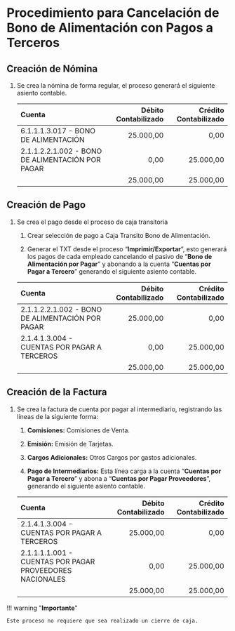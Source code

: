 # **Procedimiento para Cancelación de Bono de Alimentación con Pagos a Terceros**

## **Creación de Nómina**

1. Se crea la nómina de forma regular, el proceso generará el siguiente asiento contable.

    |**Cuenta**|**Débito Contabilizado**|**Crédito Contabilizado**|
    |:--|--:|--:|
    |6.1.1.1.3.017 - BONO DE ALIMENTACIÓN|25.000,00|0,00|
    |2.1.1.2.2.1.002 - BONO DE ALIMENTACIÓN POR PAGAR|0,00|25.000,00|
    | |25.000,00|25.000,00|

## **Creación de Pago**

1. Se crea el pago desde el proceso de caja transitoria

    1. Crear selección de pago a Caja Transito Bono de Alimentación.
    
    1. Generar el TXT desde el proceso “**Imprimir/Exportar**”, esto generará los pagos de cada empleado cancelando el pasivo de “**Bono de Alimentación por Pagar**” y abonando a la cuenta  “**Cuentas por Pagar a Tercero**” generando el siguiente asiento contable.

    |**Cuenta**|**Débito Contabilizado**|**Crédito Contabilizado**|
    |:--|--:|--:|
    |2.1.1.2.2.1.002 - BONO DE ALIMENTACIÓN POR PAGAR|25.000,00|0,00|
    |2.1.4.1.3.004 - CUENTAS POR PAGAR A TERCEROS|0,00|25.000,00|
    | |25.000,00|25.000,00|

## **Creación de la Factura**

1. Se crea la factura de cuenta por pagar al intermediario, registrando las líneas de la siguiente forma:
    
    1. **Comisiones:** Comisiones de Venta.
    
    1. **Emisión:** Emisión de Tarjetas.
    
    1. **Cargos Adicionales:** Otros Cargos por gastos adicionales.
    
    1. **Pago de Intermediarios:** Esta línea carga a la cuenta  “**Cuentas por Pagar a Tercero**” y abona a “**Cuentas por Pagar Proveedores**”, generando el siguiente asiento contable.

    |**Cuenta**|**Débito Contabilizado**|**Crédito Contabilizado**|
    |:--|--:|--:|
    |2.1.4.1.3.004 - CUENTAS POR PAGAR A TERCEROS|25.000,00|0,00|
    |2.1.1.1.1.001 - CUENTAS POR PAGAR PROVEEDORES NACIONALES|0,00|25.000,00|
    | |25.000,00|25.000,00|

!!! warning "**Importante**"

    Este proceso no requiere que sea realizado un cierre de caja.
    
